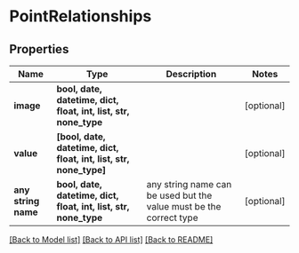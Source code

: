 # PointRelationships


## Properties
Name | Type | Description | Notes
------------ | ------------- | ------------- | -------------
**image** | **bool, date, datetime, dict, float, int, list, str, none_type** |  | [optional] 
**value** | **[bool, date, datetime, dict, float, int, list, str, none_type]** |  | [optional] 
**any string name** | **bool, date, datetime, dict, float, int, list, str, none_type** | any string name can be used but the value must be the correct type | [optional]

[[Back to Model list]](../README.md#documentation-for-models) [[Back to API list]](../README.md#documentation-for-api-endpoints) [[Back to README]](../README.md)


